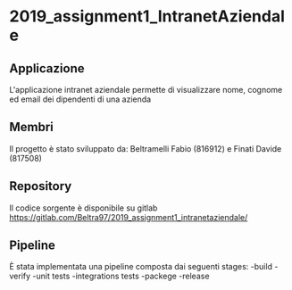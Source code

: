 # 2019_assignment1_IntranetAziendale

## Applicazione

L'applicazione intranet aziendale permette di visualizzare nome, cognome ed email dei dipendenti di una azienda

## Membri

Il progetto è stato sviluppato da: Beltramelli Fabio (816912) e Finati Davide (817508)

## Repository

Il codice sorgente è disponibile su gitlab https://gitlab.com/Beltra97/2019_assignment1_intranetaziendale/

## Pipeline

È stata implementata una pipeline composta dai seguenti stages:
    -build
    -verify
    -unit tests
    -integrations tests
    -packege
    -release